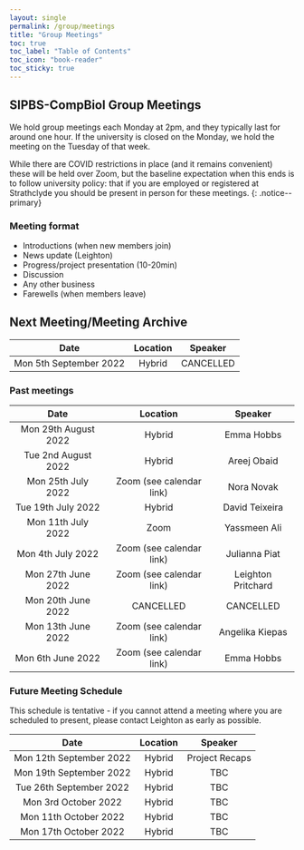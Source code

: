 ```yaml
---
layout: single
permalink: /group/meetings
title: "Group Meetings"
toc: true
toc_label: "Table of Contents"
toc_icon: "book-reader"
toc_sticky: true
---
```


## SIPBS-CompBiol Group Meetings

We hold group meetings each Monday at 2pm, and they typically last for around one hour. If the university is closed on the Monday, we hold the meeting on the Tuesday of that week.

While there are COVID restrictions in place (and it remains convenient) these will be held over Zoom, but the baseline expectation when this ends is to follow university policy: that if you are employed or registered at Strathclyde you should be present in person for these meetings.
{: .notice--primary}

### Meeting format

- Introductions (when new members join)
- News update (Leighton)
- Progress/project presentation (10-20min)
- Discussion
- Any other business
- Farewells (when members leave)

## Next Meeting/Meeting Archive

| Date                | Location                 | Speaker            |
|:-------------------:|:------------------------:|:------------------:|
| Mon 5th September 2022   | Hybrid                   | CANCELLED          |


### Past meetings

| Date                | Location                 | Speaker            |
|:-------------------:|:------------------------:|:------------------:|
| Mon 29th August 2022| Hybrid                   | Emma Hobbs         |
| Tue 2nd August 2022 | Hybrid                   | Areej Obaid        |
| Mon 25th July 2022  | Zoom (see calendar link) | Nora Novak         |
| Tue 19th July 2022  | Hybrid                   | David Teixeira     |
| Mon 11th July 2022  | Zoom                     | Yassmeen Ali       |
| Mon 4th July 2022   | Zoom (see calendar link) | Julianna Piat      |
| Mon 27th June 2022  | Zoom (see calendar link) | Leighton Pritchard |
| Mon 20th June 2022  | CANCELLED                | CANCELLED          |
| Mon 13th June 2022  | Zoom (see calendar link) | Angelika Kiepas    |
| Mon 6th June 2022   | Zoom (see calendar link) | Emma Hobbs         |

### Future Meeting Schedule

This schedule is tentative - if you cannot attend a meeting where you are scheduled to present, please contact Leighton as early as possible.

| Date                     | Location                 | Speaker            |
|:------------------------:|:------------------------:|:------------------:|
| Mon 12th September 2022  | Hybrid                   | Project Recaps     |
| Mon 19th September 2022  | Hybrid                   | TBC                |
| Tue 26th September 2022  | Hybrid                   | TBC                |
| Mon 3rd October 2022  | Hybrid                   | TBC                |
| Mon 11th October 2022  | Hybrid                   | TBC                |
| Mon 17th October 2022  | Hybrid                   | TBC                |
